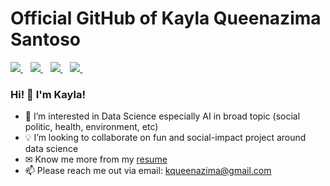 # Official GitHub of Kayla Queenazima Santoso
<a href="https://www.linkedin.com/in/kayla-queenazima-santoso-1545201b4/">
    <img src="https://img.shields.io/badge/linkedin-%230077B5.svg?&style=for-the-badge&logo=linkedin&logoColor=white" />
</a>&nbsp;&nbsp;
<a href="https://www.instagram.com/kaylaqueenaz">
    <img src="https://img.shields.io/badge/instagram-%23E4405F.svg?&style=for-the-badge&logo=instagram&logoColor=white" />        
</a>&nbsp;&nbsp;
<a href="https://www.kaggle.com/kaylaqueenazima">
    <img src="https://img.shields.io/badge/Kaggle-20BEFF?style=for-the-badge&logo=Kaggle&logoColor=white" />
</a>&nbsp;&nbsp;
<a href="https://github.com/kaylaque">
    <img src="https://img.shields.io/badge/GitHub-100000?style=for-the-badge&logo=github&logoColor=white" />
</a>&nbsp;&nbsp;
<br />

### Hi! 👋 I'm Kayla!
- 👀 I’m interested in Data Science especially AI in broad topic (social politic, health, environment, etc)
- 💡 I’m looking to collaborate on fun and social-impact project around data science
- ✉ Know me more from my [resume](https://drive.google.com/file/d/1TO6LiSz03KP8E4XdAS6YlB7uzshPsXkP/view?usp=share_link)
- 📫 Please reach me out via email: kqueenazima@gmail.com
